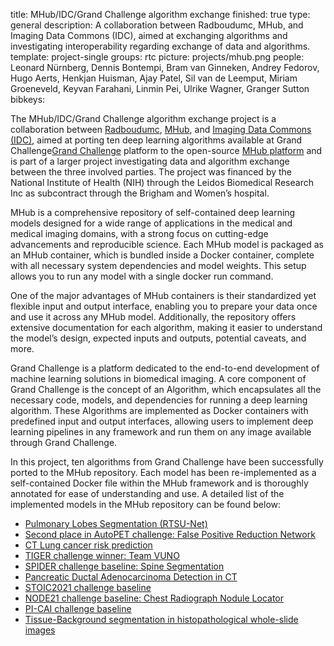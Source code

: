 title: MHub/IDC/Grand Challenge algorithm exchange
finished: true
type: general
description: A collaboration between Radboudumc, MHub, and Imaging Data Commons (IDC), aimed at exchanging algorithms and investigating interoperability regarding exchange of data and algorithms.  
template: project-single
groups: rtc
picture: projects/mhub.png
people: Leonard Nürnberg, Dennis Bontempi, Bram van Ginneken, Andrey Fedorov, Hugo Aerts, Henkjan Huisman, Ajay Patel, Sil van de Leemput, Miriam Groeneveld, Keyvan Farahani, Linmin Pei, Ulrike Wagner, Granger Sutton
bibkeys: 

The MHub/IDC/Grand Challenge algorithm exchange project is a collaboration between [Radboudumc](https://www.radboudumc.nl/en/research), [MHub](https://mhub.ai/), and [Imaging Data Commons (IDC)](https://datacommons.cancer.gov/repository/imaging-data-commons), aimed at porting ten deep learning algorithms available at Grand Challenge[Grand Challenge](https://grand-challenge.org/) platform to the open-source [MHub platform](https://mhub.ai/) and is part of a larger project investigating data and algorithm exchange between the three involved parties. The project was financed by the National Institute of Health (NIH) through the Leidos Biomedical Research Inc as subcontract through the Brigham and Women’s hospital.

MHub is a comprehensive repository of self-contained deep learning models designed for a wide range of applications in the medical and medical imaging domains, with a strong focus on cutting-edge advancements and reproducible science. Each MHub model is packaged as an MHub container, which is bundled inside a Docker container, complete with all necessary system dependencies and model weights. This setup allows you to run any model with a single docker run command.

One of the major advantages of MHub containers is their standardized yet flexible input and output interface, enabling you to prepare your data once and use it across any MHub model. Additionally, the repository offers extensive documentation for each algorithm, making it easier to understand the model’s design, expected inputs and outputs, potential caveats, and more.

Grand Challenge is a platform dedicated to the end-to-end development of machine learning solutions in biomedical imaging. A core component of Grand Challenge is the concept of an Algorithm, which encapsulates all the necessary code, models, and dependencies for running a deep learning algorithm. These Algorithms are implemented as Docker containers with predefined input and output interfaces, allowing users to implement deep learning pipelines in any framework and run them on any image available through Grand Challenge.

In this project, ten algorithms from Grand Challenge have been successfully ported to the MHub repository. Each model has been re-implemented as a self-contained Docker file within the MHub framework and is thoroughly annotated for ease of understanding and use. A detailed list of the implemented models in the MHub repository can be found below:

* [Pulmonary Lobes Segmentation (RTSU-Net)](https://mhub.ai/models/gc_lunglobes)
* [Second place in AutoPET challenge: False Positive Reduction Network](https://mhub.ai/models/gc_autopet_fpr)
* [CT Lung cancer risk prediction](https://mhub.ai/models/gc_grt123_lung_cancer)
* [TIGER challenge winner: Team VUNO](https://mhub.ai/models/gc_tiger_lb2)
* [SPIDER challenge baseline: Spine Segmentation](https://mhub.ai/models/gc_spider_baseline)
* [Pancreatic Ductal Adenocarcinoma Detection in CT](https://mhub.ai/models/gc_nnunet_pancreas)
* [STOIC2021 challenge baseline](https://mhub.ai/models/gc_stoic_baseline)
* [NODE21 challenge baseline: Chest Radiograph Nodule Locator](https://mhub.ai/models/gc_node21_baseline)
* [PI-CAI challenge baseline](https://mhub.ai/models/gc_picai_baseline)
* [Tissue-Background segmentation in histopathological whole-slide images](https://mhub.ai/models/gc_wsi_bgseg)
